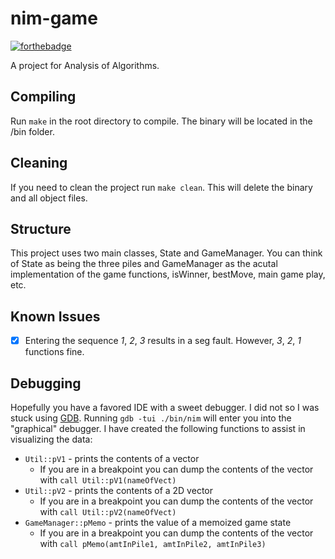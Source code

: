 # nim-game
[![forthebadge](http://forthebadge.com/images/badges/certified-snoop-lion.svg)](http://forthebadge.com)

A project for Analysis of Algorithms.

## Compiling
Run `make` in the root directory to compile. The binary will be located in the /bin folder.

## Cleaning
If you need to clean the project run `make clean`. This will delete the binary and all object files.

## Structure
This project uses two main classes, State and GameManager. You can think of State as being the three piles and GameManager as the acutal
implementation of the game functions, isWinner, bestMove, main game play, etc.

## Known Issues
- [X] Entering the sequence *1*, *2*, *3* results in a seg fault. However, *3*, *2*, *1* functions fine.

## Debugging
Hopefully you have a favored IDE with a sweet debugger. I did not so I was stuck using [GDB](http://www.yolinux.com/TUTORIALS/GDB-Commands.html).
Running `gdb -tui ./bin/nim` will enter you into the "graphical" debugger. I have created the following functions to assist in
visualizing the data:
* `Util::pV1` - prints the contents of a vector
  * If you are in a breakpoint you can dump the contents of the vector with `call Util::pV1(nameOfVect)`
* `Util::pV2` - prints the contents of a 2D vector
  * If you are in a breakpoint you can dump the contents of the vector with `call Util::pV2(nameOfVect)`
* `GameManager::pMemo` - prints the value of a memoized game state
  * If you are in a breakpoint you can dump the contents of the vector with `call pMemo(amtInPile1, amtInPile2, amtInPile3)`
